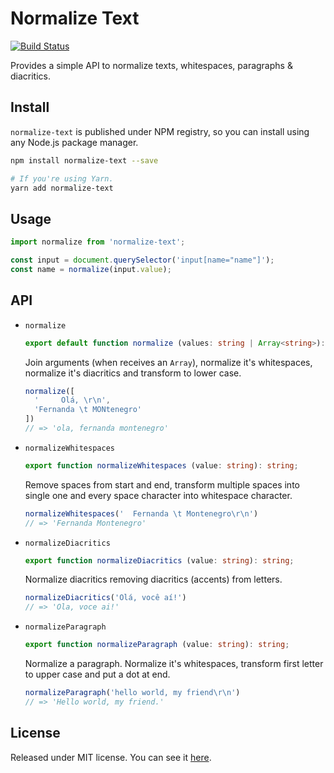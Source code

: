 # Normalize Text

[![Build Status][ci-status-badge]][ci-status]

Provides a simple API to normalize texts, whitespaces, paragraphs & diacritics.

## Install

`normalize-text` is published under NPM registry, so you can install using any Node.js package manager.

```sh
npm install normalize-text --save

# If you're using Yarn.
yarn add normalize-text
```

## Usage

```js
import normalize from 'normalize-text';

const input = document.querySelector('input[name="name"]');
const name = normalize(input.value);
```

## API

- `normalize`

  ```ts
  export default function normalize (values: string | Array<string>): string;
  ```

  Join arguments (when receives an `Array`), normalize it's whitespaces, normalize it's diacritics and transform to lower case.

  ```js
  normalize([
    '     Olá, \r\n',
    'Fernanda \t MONtenegro'
  ])
  // => 'ola, fernanda montenegro'
  ```

- `normalizeWhitespaces`

  ```ts
  export function normalizeWhitespaces (value: string): string;
  ```

  Remove spaces from start and end, transform multiple spaces into single one and every space character into whitespace character.

  ```js
  normalizeWhitespaces('  Fernanda \t Montenegro\r\n')
  // => 'Fernanda Montenegro'
  ```

- `normalizeDiacritics`

  ```ts
  export function normalizeDiacritics (value: string): string;
  ```

  Normalize diacritics removing diacritics (accents) from letters.

  ```js
  normalizeDiacritics('Olá, você aí!')
  // => 'Ola, voce ai!'
  ```

- `normalizeParagraph`

  ```ts
  export function normalizeParagraph (value: string): string;
  ```

  Normalize a paragraph. Normalize it's whitespaces, transform first letter to upper case and put a dot at end.

  ```js
  normalizeParagraph('hello world, my friend\r\n')
  // => 'Hello world, my friend.'
  ```

## License

Released under MIT license. You can see it [here][license].

<!-- Links -->
[license]: ./LICENSE
[ci-status]: https://travis-ci.org/VitorLuizC/normalize-text
[ci-status-badge]: https://travis-ci.org/VitorLuizC/normalize-text.svg?branch=master
